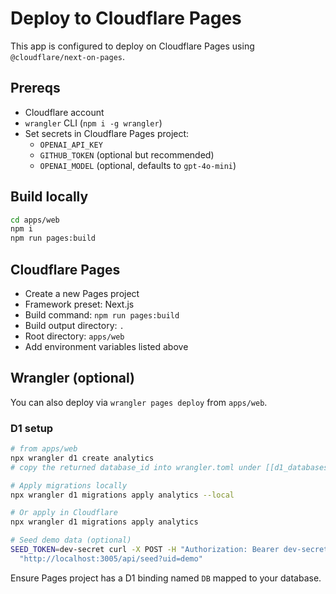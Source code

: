 # Deploy to Cloudflare Pages

This app is configured to deploy on Cloudflare Pages using `@cloudflare/next-on-pages`.

## Prereqs
- Cloudflare account
- `wrangler` CLI (`npm i -g wrangler`)
- Set secrets in Cloudflare Pages project:
  - `OPENAI_API_KEY`
  - `GITHUB_TOKEN` (optional but recommended)
  - `OPENAI_MODEL` (optional, defaults to `gpt-4o-mini`)

## Build locally

```bash
cd apps/web
npm i
npm run pages:build
```

## Cloudflare Pages
- Create a new Pages project
- Framework preset: Next.js
- Build command: `npm run pages:build`
- Build output directory: `.`
- Root directory: `apps/web`
- Add environment variables listed above

## Wrangler (optional)
You can also deploy via `wrangler pages deploy` from `apps/web`.

### D1 setup

```bash
# from apps/web
npx wrangler d1 create analytics
# copy the returned database_id into wrangler.toml under [[d1_databases]] database_id

# Apply migrations locally
npx wrangler d1 migrations apply analytics --local

# Or apply in Cloudflare
npx wrangler d1 migrations apply analytics

# Seed demo data (optional)
SEED_TOKEN=dev-secret curl -X POST -H "Authorization: Bearer dev-secret" \
  "http://localhost:3005/api/seed?uid=demo"
```

Ensure Pages project has a D1 binding named `DB` mapped to your database.
